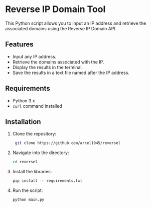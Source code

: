 # Reverse IP Domain Tool

This Python script allows you to input an IP address and retrieve the associated domains using the Reverse IP Domain API.

## Features
- Input any IP address.
- Retrieve the domains associated with the IP.
- Display the results in the terminal.
- Save the results in a text file named after the IP address.

## Requirements
- Python 3.x
- `curl` command installed

## Installation

1. Clone the repository:
   ```bash
    git clone https://github.com/arcel1945/reversel
2. Navigate into the directory:
   ```bash
   cd reversel
3. Install the libraries:
   ```bash
   pip install -r requirements.txt
5. Run the script:
   ```bash
   python main.py
